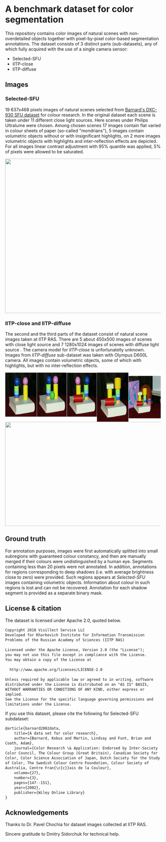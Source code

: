 # A benchmark dataset for color segmentation

This repository contains color images of natural scenes with non-overdetailed objects together with pixel-by-pixel color-based segmentation annotations.
The dataset consists of 3 distinct parts (sub-datasets), any of which fully acquired with the use of a single camera sensor:

* Selected-SFU
* IITP-close
* IITP-diffuse

## Images

### Selected-SFU 

19 637x468 pixels images of natural scenes selected from [Barnard's DXC-930 SFU dataset](http://www.cs.sfu.ca/~colour/data/colour_constancy_test_images/index.html) for colour research. 
In the original dataset each scene is taken under 11 different close light sources. 
Here scenes under Philips Ultralume were chosen. 
Among chosen scenes 17 images contain flat varied in colour sheets of paper (so-called "mondrians"), 5 images contain volumetric objects without or with insignificant highlights, on 2 more images volumetric objects with highlights and  inter-reflection effects are depicted. For all images linear contrast adjustment with 95% quantile was applied, 5% of pixels were allowed to be saturated.

<img height="500px" width="840px" align="center" src="https://github.com/Visillect/colorsegdataset/blob/master/Selected-SFU/preview.png">

### IITP-close and IITP-diffuse 

The second and the third parts of the dataset consist of natural scene images taken at IITP RAS.
There are 5 about 450x500 images of scenes with close light source and 7 1280x1024 images of scenes with diffuse light source . The camera model for *IITP-close* is  unfortunatelly unknown. Images from *IITP-diffuse* sub-dataset was taken with Olympus D600L camera. All images contain volumetric objects, some of which with highlights, but with no inter-reflection effects.   

<img height="160px" width="840px" align="center" src="https://github.com/Visillect/colorsegdataset/blob/master/IITP-close/preview.png">

<img height="337px" width="840px" align="center" src="https://github.com/Visillect/colorsegdataset/blob/master/IITP-diffuse/preview.png">

## Ground truth

For annotation purposes, images were first automatically splitted into small subregions with guaranteed colour constancy, and then are manually merged if their colours were undistinguished by a human eye.
Segments containing less than 20 pixels were not annotated. 
In addition, annotations for regions corresponding to deep shadows (i.e. with average brightness close to zero) were provided. Such regions appears at *Selected-SFU* images containing volumetric objects. Information about colour in such regions is lost and can not be recovered. Annotation for each shadow segment is provided as a separate binary mask.

## License & citation

The dataset is licensed under Apache 2.0, quoted below.

    Copyright 2018 Visillect Service LLC
    Developed for Kharkevich Institute for Information Transmission Problems of the Russian Academy of Sciences (IITP RAS)
    
    Licensed under the Apache License, Version 2.0 (the "License");
    you may not use this file except in compliance with the License.
    You may obtain a copy of the License at
    
      http://www.apache.org/licenses/LICENSE-2.0
    
    Unless required by applicable law or agreed to in writing, software
    distributed under the License is distributed on an "AS IS" BASIS,
    WITHOUT WARRANTIES OR CONDITIONS OF ANY KIND, either express or implied.
    See the License for the specific language governing permissions and
    limitations under the License.

If you use this dataset, please cite the following for Selected-SFU subdataset:

    @article{barnard2002data,
        title={A data set for color research},
        author={Barnard, Kobus and Martin, Lindsay and Funt, Brian and Coath, Adam},
        journal={Color Research \& Application: Endorsed by Inter-Society Color Council, The Colour Group (Great Britain), Canadian Society for Color, Color Science Association of Japan, Dutch Society for the Study of Color, The Swedish Colour Centre Foundation, Colour Society of Australia, Centre Fran{\c{c}}ais de la Couleur},
        volume={27},
        number={3},
        pages={147--151},
        year={2002},
        publisher={Wiley Online Library}
    }

## Acknowledgements

Thanks to Dr. Pavel Chochia for dataset images collected at IITP RAS.

Sincere gratitude to Dmitry Sidorchuk for technical help.
